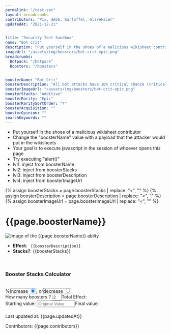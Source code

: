 ```yaml
---
permalink: "/test-sec"
layout: breadcrumbs
contributors: "Pix, debb, Kartoffel, GlareFacer"
updatedAt: "2021-12-21"


title: "Security Test Sandbox"
name: "Bot Crit"
description: "Put yourself in the shoes of a malicious wikisheet contributor - Your goal is to execute javascript in the session of whoever opens this page"
imageUrl: "/assets/img/boosters/bot-crit-epic.png"
breadcrumbs:
  Botpack: "/botpack"
  Boosters: "/boosters"


boosterName: "Bot Crit"
boosterDescription: "All bot attacks have 10% critical chance (critical hits deal double damage)"
boosterImageUrl: "/assets/img/boosters/bot-crit-epic.png"
boosterStacks: "Additive"
boosterRarity: "Epic"
boosterRaritySortOrder: "4"
boosterAcquisition: ""
boosterOpinion: ""
searchKeywords: ""
---
```


- Put yourself in the shoes of a malicious wikisheet contributor
- Change the "boosterName" value with a payload that the attacker would put in the wikisheets
- Your goal is to execute javascript in the session of whoever opens this page
- Try executing "alert()"
- lvl1: inject from boosterName
- lvl2: inject from boosterStacks
- lvl3: inject from boosterDescription
- lvl4: inject from boosterImageUrl


{% assign boosterStacks = page.boosterStacks | replace: "<", "" %}
{% assign boosterDescription = page.boosterDescription | replace: "<", "" %}
{% assign boosterImageUrl = page.boosterImageUrl | replace: "<", "" %}

<h1 id="{{page.path}}">{{page.boosterName}}</h1>

<p><img loading="lazy"  src="{{boosterImageUrl}}" alt="Image of the {{page.boosterName}} abilty" /></p>

<ul>
  <li><strong>Effect</strong>: <code class="language-plaintext highlighter-rouge"> {{boosterDescription}} </code></li>
  <li><strong>Stacks?</strong>: {{boosterStacks}} </li>
</ul>
<br>

<div id="calculator"><h3>Booster Stacks Calculator</h3><br><span id="booster_effect"/></span>%<span class="select">increase <input type="radio" name="effect" id="inc" value="inc" checked></span>, or<span class="select">decrease <input type="radio" name="effect" id="dec" value="dec"></span><div>How many boosters ? <input type="number" name="count" id="count" placeholder="Number of Boosters" value="2"/>Total Effect: <span id="effect_output"></span></div><div>Starting value: <input type="text" name="value" id="value" placeholder="Original Value" />Final value: <span id="value_output"></span></div></div>

<div id="contribs" style="flex: 1 0 100%; margin:20px auto">
    <span>Last updated at: {{page.updatedAt}}</span>
    <p>Contributors: {{page.contributors}}</p>
</div>


<script type="text/javascript">
  
  var stacking = "{{boosterStacks}}";

  var booster_effect = "{{boosterDescription}}".match(/\d\d?/)
  var booster_type = '';
  var count = 0;
  var original_value = 0;

  var total_effect = 0;
      var output_value = 0;
  
  if ("{{boosterDescription}}".indexOf('%') < 0){
        document.querySelector('#calculator').style.display = 'none';
      }

  document.querySelector('#inc').onchange = function(event){
    booster_type = 'increase';
    calculate_booster_effect();
  }
  document.querySelector('#dec').onchange = function(event){
    booster_type = 'decrease';
    calculate_booster_effect();
  }
  document.querySelector('#count').onchange = calculate_booster_effect
  document.querySelector('#value').onchange = calculate_booster_effect
  document.querySelector('#booster_effect').innerText = booster_effect
    
    // first calc based on default values
  booster_type = 'increase';
  calculate_booster_effect();

  
  function calculate_booster_effect(){
    initialize_values();
    if (stacking.toLowerCase() == 'multiplicative'){
      if (booster_type == 'increase'){
        total_effect = (1 + booster_effect/100) ** count - 1
      }else if(booster_type == 'decrease'){
        total_effect = 1 - (1 - booster_effect/100) ** count
      }
      total_effect = Math.round(total_effect * 10000)/100
    }else if (stacking.toLowerCase() == 'additive'){
      total_effect = booster_effect * count;
    }

    if (booster_type == 'increase'){
      output_value = Math.round((original_value * (1 + total_effect/100))*100)/100;
    }else if(booster_type == 'decrease'){
      output_value = Math.round((original_value * (1 - total_effect/100))*100)/100;
    }
    if (output_value < 0) 
      output_value = 0;

    document.querySelector('#effect_output').innerText = String(total_effect) + '%';
    if (output_value || output_value == 0)
      document.querySelector('#value_output').innerText = String(output_value);
  }

  function initialize_values(){
    total_effect = 0;
    count = parseInt(document.querySelector('#count').value);
    original_value = parseInt(document.querySelector('#value').value);
  }

</script>


<style type="text/css">
  .select{
    border: 1px solid gray;
  }
  #booster_effect{
    width:  40px;
  }
  #count{
    width: 30px;
  }
  #value{
    width:  120px;
  }
</style>

